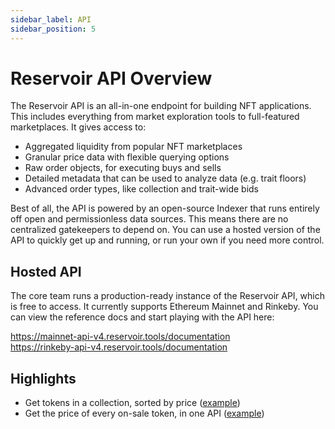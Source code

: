 ```yaml
---
sidebar_label: API
sidebar_position: 5
---
```


# Reservoir API Overview

The Reservoir API is an all-in-one endpoint for building NFT applications. This includes everything from market exploration tools to full-featured marketplaces. It gives access to:

- Aggregated liquidity from popular NFT marketplaces
- Granular price data with flexible querying options
- Raw order objects, for executing buys and sells
- Detailed metadata that can be used to analyze data (e.g. trait floors)
- Advanced order types, like collection and trait-wide bids

Best of all, the API is powered by an open-source Indexer that runs entirely off open and permissionless data sources. This means there are no centralized gatekeepers to depend on. You can use a hosted version of the API to quickly get up and running, or run your own if you need more control.

## Hosted API

The core team runs a production-ready instance of the Reservoir API, which is free to access. It currently supports Ethereum Mainnet and Rinkeby. You can view the reference docs and start playing with the API here:

https://mainnet-api-v4.reservoir.tools/documentation  
https://rinkeby-api-v4.reservoir.tools/documentation

## Highlights

- Get tokens in a collection, sorted by price ([example](https://mainnet-api-v4.reservoir.tools/tokens?collection=blitmap))
- Get the price of every on-sale token, in one API ([example](https://mainnet-api-v4.reservoir.tools/tokens/floor?collection=blitmap))
